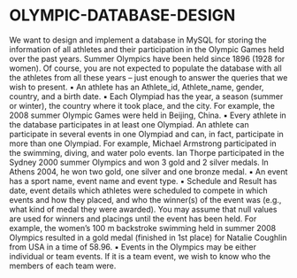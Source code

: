 # OLYMPIC-DATABASE-DESIGN
We want to design and implement a database in MySQL for storing the information of all athletes and their participation in the Olympic Games held over the past years. Summer Olympics have been held since 1896 (1928 for women). Of course, you are not expected to populate the database with all the athletes from all these years – just enough to answer the queries that we wish to present.  ▪ An athlete has an Athlete_id, Athlete_name, gender, country, and a birth date. ▪ Each Olympiad has the year, a season (summer or winter), the country where it took place, and the city. For example, the 2008 summer Olympic Games were held in Beijing, China. ▪ Every athlete in the database participates in at least one Olympiad. An athlete can participate in several events in one Olympiad and can, in fact, participate in more than one Olympiad. For example, Michael Armstrong participated in the swimming, diving, and water polo events. Ian Thorpe participated in the Sydney 2000 summer Olympics and won 3 gold and 2 silver medals. In Athens 2004, he won two gold, one silver and one bronze medal. ▪ An event has a sport name, event name and event type. ▪  Schedule and Result has date, event details  which athletes were scheduled to compete in which events and how they placed, and who the winner(s) of the event was (e.g., what kind of medal they were awarded). You may assume that null values are used for winners and placings until the event has been held. For example, the women’s 100 m backstroke swimming held in summer 2008 Olympics resulted in a gold medal (finished in 1st place) for Natalie Coughlin from USA in a time of 58.96. ▪ Events in the Olympics may be either individual or team events. If it is a team event, we wish to know who the members of each team were. 
